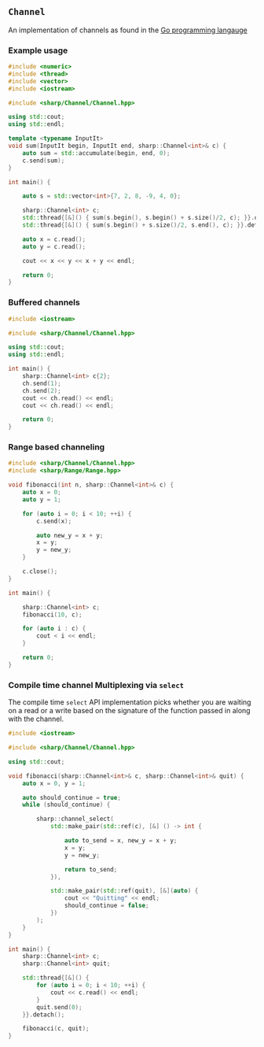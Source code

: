 `Channel`
---------

An implementation of channels as found in the [Go programming
langauge](https://tour.golang.org/concurrency/2)

### Example usage

```c++
#include <numeric>
#include <thread>
#include <vector>
#include <iostream>

#include <sharp/Channel/Channel.hpp>

using std::cout;
using std::endl;

template <typename InputIt>
void sum(InputIt begin, InputIt end, sharp::Channel<int>& c) {
    auto sum = std::accumulate(begin, end, 0);
    c.send(sum);
}

int main() {

    auto s = std::vector<int>{7, 2, 8, -9, 4, 0};

    sharp::Channel<int> c;
    std::thread{[&]() { sum(s.begin(), s.begin() + s.size()/2, c); }}.detach();
    std::thread{[&]() { sum(s.begin() + s.size()/2, s.end(), c); }}.detach();

    auto x = c.read();
    auto y = c.read();

    cout << x << y << x + y << endl;

    return 0;
}
```

### Buffered channels

```c++
#include <iostream>

#include <sharp/Channel/Channel.hpp>

using std::cout;
using std::endl;

int main() {
    sharp::Channel<int> c{2};
    ch.send(1);
    ch.send(2);
    cout << ch.read() << endl;
    cout << ch.read() << endl;

    return 0;
}
```


### Range based channeling

```c++
#include <sharp/Channel/Channel.hpp>
#include <sharp/Range/Range.hpp>

void fibonacci(int n, sharp::Channel<int>& c) {
    auto x = 0;
    auto y = 1;

    for (auto i = 0; i < 10; ++i) {
        c.send(x);

        auto new_y = x + y;
        x = y;
        y = new_y;
    }

    c.close();
}

int main() {

    sharp::Channel<int> c;
    fibonacci(10, c);

    for (auto i : c) {
        cout < i << endl;
    }

    return 0;
}
```


### Compile time channel Multiplexing via `select`
The compile time `select` API implementation picks whether you are waiting on
a read or a write based on the signature of the function passed in along with
the channel.

```c++
#include <iostream>

#include <sharp/Channel/Channel.hpp>

using std::cout;

void fibonacci(sharp::Channel<int>& c, sharp::Channel<int>& quit) {
    auto x = 0, y = 1;

    auto should_continue = true;
    while (should_continue) {

        sharp::channel_select(
            std::make_pair(std::ref(c), [&] () -> int {

                auto to_send = x, new_y = x + y;
                x = y;
                y = new_y;

                return to_send;
            }),

            std::make_pair(std::ref(quit), [&](auto) {
                cout << "Quitting" << endl;
                should_continue = false;
            })
        );
    }
}

int main() {
    sharp::Channel<int> c;
    sharp::Channel<int> quit;

    std::thread{[&]() {
        for (auto i = 0; i < 10; ++i) {
            cout << c.read() << endl;
        }
        quit.send(0);
    }}.detach();

    fibonacci(c, quit);
}
```

